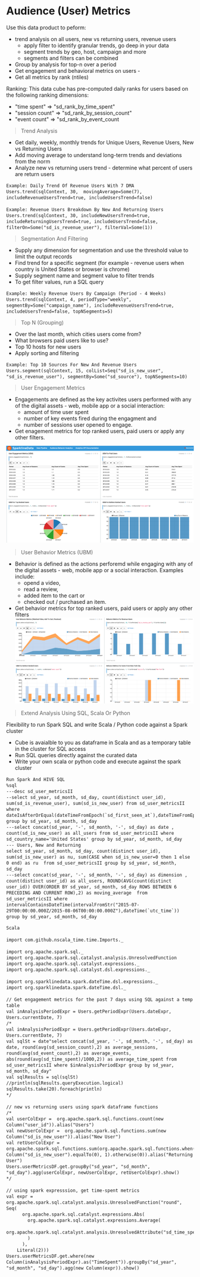 # Audience (User) Metrics

Use this data product to peform:
 - trend analysis on all users, new vs returning users, revenue users
    - apply filter to identify granular trends, go deep in your data
    - segment trends by geo, host, campaign and more
    - segments and filters can be combined
 - Group by analysis for top-n over a period 
 - Get engagement and behavioral metrics on users -
 - Get all metrics by rank (ntiles)

Ranking: This data cube has pre-computed daily ranks for users based on the following ranking dimensions:
  - "time spent" => "sd_rank_by_time_spent"
  - "session count" => "sd_rank_by_session_count"
  - "event count" => "sd_rank_by_event_count
  
> Trend Analysis

- Get daily, weekly, monthly trends for Unique Users, Revenue Users, New vs Returning Users
- Add moving average to understand long-term trends and deviations from the norm
- Analyze new vs returning users trend - determine what percent of users are return users

``` 
Example: Daily Trend Of Revenue Users With 7 DMA
Users.trend(sqlContext, 30,  movingAverage=Some(7), includeRevenueUsersTrend=true, includeUsersTrend=false)

Example: Revenue Users Breakdown By New And Returning Users
Users.trend(sqlContext, 30, includeNewUsersTrend=true, includeReturningUsersTrend=true, includeUsersTrend=false, filterOn=Some("sd_is_revenue_user"), filterVal=Some(1))
```

> Segmentation And Filtering

- Supply any dimension for segmentation and use the threshold value to limit the output records
- Find trend for a specific segment (for example - revenue users when country is United States or browser is chrome)
- Supply segment name and segment value to filter trends
- To get filter values, run a SQL query

```
Example: Weekly Revenue Users By Campaign (Period - 4 Weeks)
Users.trend(sqlContext, 4, periodType="weekly", segmentBy=Some("campaign_name"), includeRevenueUsersTrend=true, includeUsersTrend=false, topNSegments=5)
```

> Top N (Grouping)

- Over the last month, which cities users come from?
- What browsers paid users like to use?
- Top 10 hosts for new users
- Apply sorting and filtering

``` 
Example: Top 10 Sources For New And Revenue Users
Users.segment(sqlContext, 15, colList=Seq("sd_is_new_user", "sd_is_revenue_user"), segmentBy=Some("sd_source"), topNSegments=10)
```

> User Engagement Metrics

- Engagements are defined as the key activites users performed with any of the digital assets - web, mobile app or a social interaction:
    - amount of time user spent
    - number of key events fired during the engagment and 
    - number of sessions user opened to engage.
- Get enagement metrics for top ranked users, paid users or apply any other filters.

![Image](img/UEM.png?raw=true)

> User Behavior Metrics (UBM)

- Behavior is defined as the actions perforemd while engaging with any of the digital assets - web, mobile app or a social interaction. Examples include: 
    - opend a video, 
    - read a review, 
    - added item to the cart or 
    - checked out / purchased an item.
- Get behavior metrics for top ranked users, paid users or apply any other filters
![Image](img/UBM.png?raw=true)

> Extend Analysis Using SQL, Scala Or Python

Flexibility to run Spark SQL and write Scala / Python code against a Spark cluster
- Cube is avaialble to you as dataframe in Scala and as a temporary table in the cluster for SQL access
- Run SQL queries directly against the curated data
- Write your own scala or python code and execute against the spark cluster

```
Run Spark And HIVE SQL
%sql
---desc sd_user_metricsII
--select sd_year, sd_month, sd_day, count(distinct user_id), sum(sd_is_revenue_user), sum(sd_is_new_user) from sd_user_metricsII where dateIsAfterOrEqual(dateTimeFromEpoch(`sd_first_seen_at`),dateTimeFromEpoch(1439510400000)) group by sd_year, sd_month, sd_day
---select concat(sd_year, '-', sd_month, '-', sd_day) as date , count(sd_is_new_user) as all_users from sd_user_metricsII where sd_country_name='United States' group by sd_year, sd_month, sd_day
--- Users, New and Returning
select sd_year, sd_month, sd_day, count(distinct user_id), sum(sd_is_new_user) as nu, sum(CASE when sd_is_new_user=0 then 1 else 0 end) as ru  from sd_user_metricsII group by sd_year, sd_month, sd_day
---select concat(sd_year, '-', sd_month, '-', sd_day) as dimension , count(distinct user_id) as all_users, ROUND(AVG(count(distinct user_id)) OVER(ORDER BY sd_year, sd_month, sd_day ROWS BETWEEN 6 PRECEDING AND CURRENT ROW),2) as moving_average  from sd_user_metricsII where intervalContainsDateTime(intervalFromStr("2015-07-29T00:00:00.000Z/2015-08-06T00:00:00.000Z"),dateTime(`utc_time`)) group by sd_year, sd_month, sd_day 
```

```
Scala

import com.github.nscala_time.time.Imports._

import org.apache.spark.sql._
import org.apache.spark.sql.catalyst.analysis.UnresolvedFunction
import org.apache.spark.sql.catalyst.expressions._
import org.apache.spark.sql.catalyst.dsl.expressions._

import org.sparklinedata.spark.dateTime.dsl.expressions._
import org.sparklinedata.spark.dateTime.dsl._

// Get engagement metrics for the past 7 days using SQL against a temp table
val inAnalysisPeriodExpr = Users.getPeriodExpr(Users.dateExpr, Users.currentDate, 7)
/*
val inAnalysisPeriodExpr = Users.getPeriodExpr(Users.dateExpr, Users.currentDate, 7)
val sqlSt = date"select concat(sd_year, '-', sd_month, '-', sd_day) as date, round(avg(sd_session_count),2) as average_sessions, round(avg(sd_event_count),2) as average_events, abs(round(avg(sd_time_spent)/1000,2)) as average_time_spent from sd_user_metricsII where $inAnalysisPeriodExpr group by sd_year, sd_month, sd_day"
val sqlResults = sql(sqlSt)
//println(sqlResults.queryExecution.logical)
sqlResults.take(20).foreach(println)
*/

// new vs returning users using spark dataframe functions
/*
val userColExpr =  org.apache.spark.sql.functions.count(new Column("user_id")).alias("Users")
val newUserColExpr =  org.apache.spark.sql.functions.sum(new Column("sd_is_new_user")).alias("New User")
val retUserColExpr = org.apache.spark.sql.functions.sum(org.apache.spark.sql.functions.when(new Column("sd_is_new_user").equalTo(0), 1).otherwise(0)).alias("Returning User")
Users.userMetricsDF.get.groupBy("sd_year", "sd_month", "sd_day").agg(userColExpr, newUserColExpr, retUserColExpr).show()
*/

// using spark expresssion, get time-spent metrics
val expr =  org.apache.spark.sql.catalyst.analysis.UnresolvedFunction("round", Seq(
      org.apache.spark.sql.catalyst.expressions.Abs(
        org.apache.spark.sql.catalyst.expressions.Average(
          org.apache.spark.sql.catalyst.analysis.UnresolvedAttribute("sd_time_spent")
        )
      ),
    Literal(2)))
Users.userMetricsDF.get.where(new Column(inAnalysisPeriodExpr).as("TimeSpent")).groupBy("sd_year", "sd_month", "sd_day").agg(new Column(expr)).show()
```
